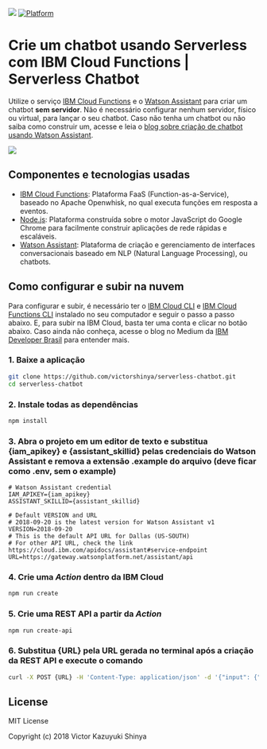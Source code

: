 [![](https://img.shields.io/badge/IBM%20Cloud-powered-blue.svg)](https://bluemix.net)
[![Platform](https://img.shields.io/badge/platform-nodejs-lightgrey.svg?style=flat)](https://developer.ibm.com/node/)

# Crie um chatbot usando Serverless com IBM Cloud Functions | Serverless Chatbot

Utilize o serviço [IBM Cloud Functions](https://www.ibm.com/cloud/functions) e o [Watson Assistant](https://www.ibm.com/cloud/watson-assistant-2/) para criar um chatbot **sem servidor**. Não é necessário configurar nenhum servidor, físico ou virtual, para lançar o seu chatbot. Caso não tenha um chatbot ou não saiba como construir um, acesse e leia o [blog sobre criação de chatbot usando Watson Assistant](https://medium.com/ibmdeveloperbr/watson-assistant-como-criar-o-seu-chatbot-usando-skills-e-assistants-755b4677984b/).

![](https://github.com/victorshinya/serverless-chatbot/blob/master/doc/source/images/architecture.jpg)

## Componentes e tecnologias usadas

* [IBM Cloud Functions](https://cloud.ibm.com/openwhisk): Plataforma FaaS (Function-as-a-Service), baseado no Apache Openwhisk, no qual executa funções em resposta a eventos.
* [Node.js](https://developer.ibm.com/?s=node): Plataforma construída sobre o motor JavaScript do Google Chrome para facilmente construir aplicações de rede rápidas e escaláveis.
* [Watson Assistant](https://cloud.ibm.com/catalog/services/watson-assistant-formerly-conversation): Plataforma de criação e gerenciamento de interfaces conversacionais baseado em NLP (Natural Language Processing), ou chatbots.

## Como configurar e subir na nuvem

Para configurar e subir, é necessário ter o [IBM Cloud CLI](https://cloud.ibm.com/docs/cli/reference/ibmcloud/download_cli.html#install_use) e [IBM Cloud Functions CLI](https://cloud.ibm.com/openwhisk/learn/cli) instalado no seu computador e seguir o passo a passo abaixo. E, para subir na IBM Cloud, basta ter uma conta e clicar no botão abaixo. Caso ainda não conheça, acesse o blog no Medium da [IBM Developer Brasil](https://medium.com/ibmdeveloperbr/o-que-e-a-ibm-cloud-e-como-subir-a-sua-primeira-aplicacao-na-nuvem-41bfd260a2b7) para entender mais.

### 1. Baixe a aplicação

```sh
git clone https://github.com/victorshinya/serverless-chatbot.git
cd serverless-chatbot
```

### 2. Instale todas as dependências

```sh
npm install
```

### 3. Abra o projeto em um editor de texto e substitua {iam_apikey} e {assistant_skillid} pelas credenciais do Watson Assistant e remova a extensão **.example** do arquivo (deve ficar como **.env**, sem o example)

```editor
# Watson Assistant credential
IAM_APIKEY={iam_apikey}
ASSISTANT_SKILLID={assistant_skillid}

# Default VERSION and URL
# 2018-09-20 is the latest version for Watson Assistant v1
VERSION=2018-09-20
# This is the default API URL for Dallas (US-SOUTH)
# For other API URL, check the link https://cloud.ibm.com/apidocs/assistant#service-endpoint
URL=https://gateway.watsonplatform.net/assistant/api
```

### 4. Crie uma *Action* dentro da IBM Cloud

```sh
npm run create
```

### 5. Crie uma REST API a partir da *Action*

```sh
npm run create-api
```

### 6. Substitua {URL} pela URL gerada no terminal após a criação da REST API e execute o comando

```sh
curl -X POST {URL} -H 'Content-Type: application/json' -d '{"input": {"text": "Olá"}
```

## License

MIT License

Copyright (c) 2018 Victor Kazuyuki Shinya
